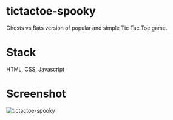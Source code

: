 # tictactoe-spooky
Ghosts vs Bats version of popular and simple Tic Tac Toe game.

# Stack
HTML, CSS, Javascript

# Screenshot
![tictactoe-spooky](https://github.com/daniellekcodes/tictactoe-spooky/assets/148761488/cb98df95-8a23-43a8-a16b-d3df44ed34d0)
